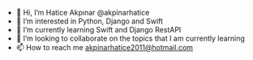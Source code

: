 - 👋 Hi, I’m Hatice Akpınar @akpinarhatice
- 👀 I’m interested in Python, Django and Swift
- 🌱 I’m currently learning Swift and Django RestAPI
- 💞️ I’m looking to collaborate on the topics that I am currently learning
- 📫 How to reach me akpinarhatice2011@hotmail.com

<!---
akpinarhatice/akpinarhatice is a ✨ special ✨ repository because its `README.md` (this file) appears on your GitHub profile.
You can click the Preview link to take a look at your changes.
--->
